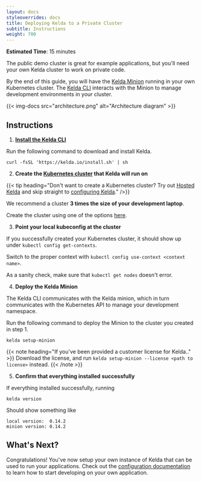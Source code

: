 ```yaml
---
layout: docs
styleoverrides: docs
title: Deploying Kelda to a Private Cluster
subtitle: Instructions
weight: 700
---
```


**Estimated Time**: 15 minutes<br/>

The public demo cluster is great for example applications, but you'll need your own Kelda cluster to work on private code.

By the end of this guide, you will have the [Kelda Minion](/kelda-v1/docs/reference/architecture#the-kelda-minion) running in your own Kubernetes cluster.  The [Kelda CLI](/kelda-v1/docs/reference/architecture#the-kelda-cli) interacts with the Minion to manage development environments in your cluster.

{{< img-docs src="architecture.png" alt="Architecture diagram" >}}

## Instructions

1. **[Install the Kelda CLI](/kelda-v1/docs/installing-cli)**

  Run the following command to download and install Kelda.

  ```
  curl -fsSL 'https://kelda.io/install.sh' | sh
  ```

2. **Create the [Kubernetes cluster](/kelda-v1/docs/reference/architecture#the-kubernetes-cluster) that Kelda will run on**

  {{< tip heading="Don't want to create a Kubernetes cluster? Try out [Hosted Kelda](/request-hosted-kelda-access) and skip straight to [configuring Kelda](/kelda-v1/docs/configuring-kelda)." />}}

  We recommend a cluster **3 times the size of your development laptop**.

  Create the cluster using one of the options [here](/kelda-v1/docs/deployment/creating-cluster).

3. **Point your local kubeconfig at the cluster**

  If you successfully created your Kubernetes cluster, it should show up under `kubectl config get-contexts`.

  Switch to the proper context with `kubectl config use-context <context name>`.

  As a sanity check, make sure that `kubectl get nodes` doesn't error.

4. **Deploy the Kelda Minion**

  The Kelda CLI communicates with the Kelda minion, which in turn communicates with the Kubernetes API to manage your development namespace.

  Run the following command to deploy the Minion to the cluster you created in step 1.

  ```
  kelda setup-minion
  ```

  {{< note heading="If you've been provided a customer license for Kelda.." >}}
  Download the license, and run `kelda setup-minion --license <path to license>` instead.
  {{< /note >}}

5. **Confirm that everything installed successfully**

  If everything installed successfully, running

  ```
  kelda version
  ```

  Should show something like

  ```
  local version:  0.14.2
  minion version: 0.14.2
  ```

## What's Next?

Congratulations! You've now setup your own instance of Kelda that can be used to run your applications. Check out the [configuration documentation](/kelda-v1/docs/configuring-kelda) to learn how to start developing on your own application.
